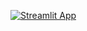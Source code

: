 [![Streamlit App](https://static.streamlit.io/badges/streamlit_badge_black_white.svg)](https://home-jonathan-yarber.streamlit.app/)
